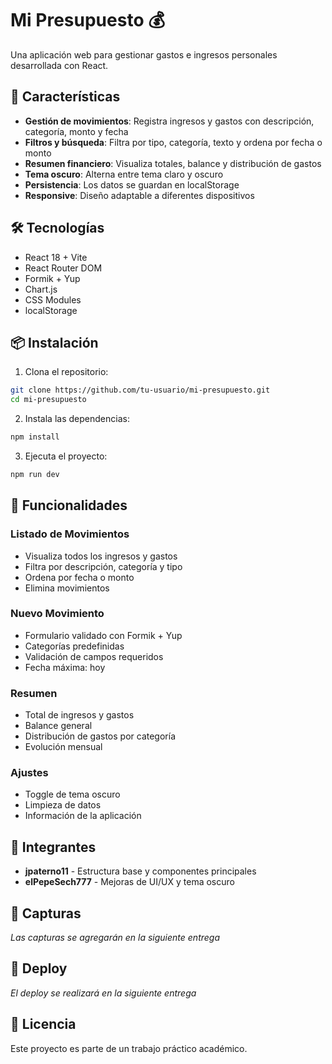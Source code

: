 # Mi Presupuesto 💰

Una aplicación web para gestionar gastos e ingresos personales desarrollada con React.

## 🚀 Características

- **Gestión de movimientos**: Registra ingresos y gastos con descripción, categoría, monto y fecha
- **Filtros y búsqueda**: Filtra por tipo, categoría, texto y ordena por fecha o monto
- **Resumen financiero**: Visualiza totales, balance y distribución de gastos
- **Tema oscuro**: Alterna entre tema claro y oscuro
- **Persistencia**: Los datos se guardan en localStorage
- **Responsive**: Diseño adaptable a diferentes dispositivos

## 🛠️ Tecnologías

- React 18 + Vite
- React Router DOM
- Formik + Yup
- Chart.js
- CSS Modules
- localStorage

## 📦 Instalación

1. Clona el repositorio:
```bash
git clone https://github.com/tu-usuario/mi-presupuesto.git
cd mi-presupuesto
```

2. Instala las dependencias:
```bash
npm install
```

3. Ejecuta el proyecto:
```bash
npm run dev
```

## 🎯 Funcionalidades

### Listado de Movimientos
- Visualiza todos los ingresos y gastos
- Filtra por descripción, categoría y tipo
- Ordena por fecha o monto
- Elimina movimientos

### Nuevo Movimiento
- Formulario validado con Formik + Yup
- Categorías predefinidas
- Validación de campos requeridos
- Fecha máxima: hoy

### Resumen
- Total de ingresos y gastos
- Balance general
- Distribución de gastos por categoría
- Evolución mensual

### Ajustes
- Toggle de tema oscuro
- Limpieza de datos
- Información de la aplicación

## 👥 Integrantes

- **jpaterno11** - Estructura base y componentes principales
- **elPepeSech777** - Mejoras de UI/UX y tema oscuro

## 📱 Capturas

*Las capturas se agregarán en la siguiente entrega*

## 🚀 Deploy

*El deploy se realizará en la siguiente entrega*

## 📝 Licencia

Este proyecto es parte de un trabajo práctico académico.